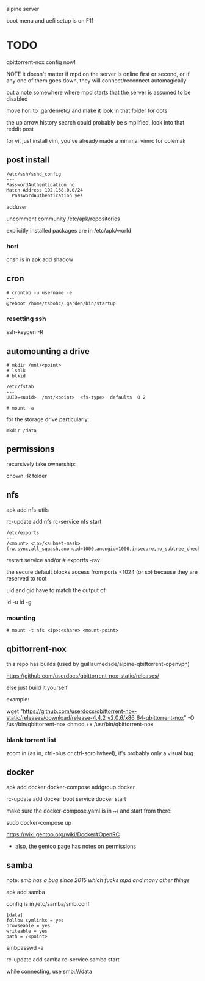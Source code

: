 alpine server

boot menu and uefi setup is on F11

# TODO

qbittorrent-nox config now!

NOTE
it doesn't matter if mpd on the server is online first or second, or if any one of them goes down, they will connect/reconnect automagically

put a note somewhere where mpd starts that the server is assumed to be disabled

move hori to .garden/etc/ and make it look in that folder for dots

the up arrow history search could probably be simplified, look into that reddit post

for vi, just install vim, you've already made a minimal vimrc for colemak

## post install

```
/etc/ssh/sshd_config
---
PasswordAuthentication no
Match Address 192.168.0.0/24
  PasswordAuthentication yes
```

adduser <username>

uncomment community /etc/apk/repositories

explicitly installed packages are in /etc/apk/world

### hori

chsh is in apk add shadow

## cron

```
# crontab -u username -e
---
@reboot /home/tsbohc/.garden/bin/startup
```

### resetting ssh

ssh-keygen -R <ip>

## automounting a drive

```
# mkdir /mnt/<point>
# lsblk
# blkid
```

```
/etc/fstab
---
UUID=<uuid>  /mnt/<point>  <fs-type>  defaults  0 2
```

```
# mount -a
```

for the storage drive particularly:

```
mkdir /data
```


## permissions

recursively take ownership:

chown -R <username> folder

## nfs

apk add nfs-utils

rc-update add nfs
rc-service nfs start

```
/etc/exports
---
/<mount> <ip>/<subnet-mask>(rw,sync,all_squash,anonuid=1000,anongid=1000,insecure,no_subtree_check)
```

restart service and/or # exportfs -rav

the secure default blocks access from ports <1024 (or so) because they are reserved to root

uid and gid have to match the output of

id -u <username>
id -g <username>

### mounting

```
# mount -t nfs <ip>:<share> <mount-point>
```

## qbittorrent-nox

this repo has builds (used by guillaumedsde/alpine-qbittorrent-openvpn)

https://github.com/userdocs/qbittorrent-nox-static/releases/

else just build it yourself

example:

wget "https://github.com/userdocs/qbittorrent-nox-static/releases/download/release-4.4.2_v2.0.6/x86_64-qbittorrent-nox" -O /usr/bin/qbittorrent-nox
chmod +x /usr/bin/qbittorrent-nox

### blank torrent list

zoom in (as in, ctrl-plus or ctrl-scrollwheel), it's probably only a visual bug

## docker

apk add docker docker-compose
addgroup <username> docker

rc-update add docker boot
service docker start

make sure the docker-compose.yaml is in ~/ and start from there:

sudo docker-compose up

https://wiki.gentoo.org/wiki/Docker#OpenRC
- also, the gentoo page has notes on permissions

## samba

note: *smb has a bug since 2015 which fucks mpd and many other things*

apk add samba

config is in /etc/samba/smb.conf

```
[data]
follow symlinks = yes
browseable = yes
writeable = yes
path = /<point>
```

smbpasswd -a <username>

rc-update add samba
rc-service samba start

while connecting, use smb://<ip>/data
